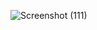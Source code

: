 ![Screenshot (111)](https://github.com/user-attachments/assets/d59ac4b2-eabd-43ab-aea4-fe785a6b0b18)

